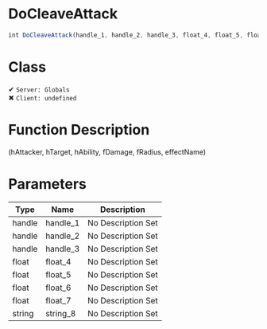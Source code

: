 # DoCleaveAttack
```js
int DoCleaveAttack(handle_1, handle_2, handle_3, float_4, float_5, float_6, float_7, string_8)
```
# Class
✔ `Server: Globals`  
✖ `Client: undefined`  

# Function Description
(hAttacker, hTarget, hAbility, fDamage, fRadius, effectName)
# Parameters
Type|Name|Description
--|--|--
handle|handle_1|No Description Set
handle|handle_2|No Description Set
handle|handle_3|No Description Set
float|float_4|No Description Set
float|float_5|No Description Set
float|float_6|No Description Set
float|float_7|No Description Set
string|string_8|No Description Set
